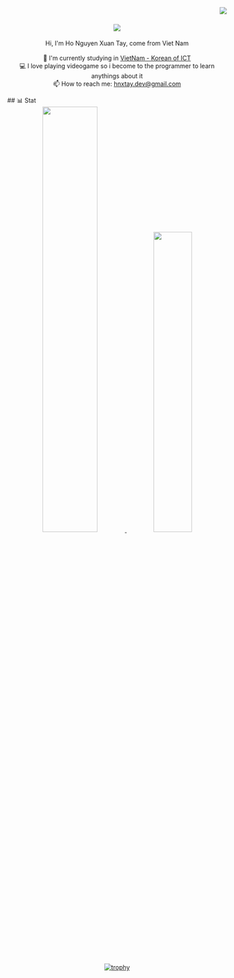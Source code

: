 <img align="right" src="https://visitor-badge.laobi.icu/badge?page_id=hnxtay">

<h1 align="center">
  <a href="https://git.io/typing-svg">
    <img src="https://readme-typing-svg.herokuapp.com/?lines=Hello,+There!+👋;This+is+my+profile....;Nice+to+meet+you!&center=true&size=30">
  </a>
</h1>

<p align="center">
  Hi, I'm Ho Nguyen Xuan Tay, come from Viet Nam
  <br>
  <br>
  🔬 I'm currently studying in <a href="https://vku.udn.vn">VietNam - Korean of ICT</a>
<!--   <br>
  🎓 I graduated from Ly Tu Trong High School -->
  <br>
  💻 I love playing videogame so i become to the programmer to learn anythings about it
  <br>
  📫 How to reach me: <a href="mailto: hnxtay.dev@gmail.com">hnxtay.dev@gmail.com</a>
</p>
## 📊 Stat
<div align="center" >
  
<a  href="https://github.com/hnxtay"> 
  
<img alt="" width="50%" src="https://github-readme-stats.vercel.app/api?username=hnxtay&hide_title=true&hide_border=true&show_icons=true&include_all_commits=true&count_private=true&line_height=21&text_color=000&icon_color=000&bg_color=0,ea6161,ffc64d,fffc4d,52fa5a&theme=graywhite" href="https://github.com/hnxtay" />
<img alt="" width="42%" src="https://github-readme-stats.vercel.app/api/top-langs/?username=hnxtay&hide=html&hide_title=true&hide_border=true&layout=compact&langs_count=7&exclude_repo=comp426,Redventures-Movie-Quotes&text_color=000&icon_color=fff&bg_color=0,52fa5a,4dfcff,c64dff&theme=graywhite" href="https://github.com/hnxtay" />
  
[![trophy](https://github-profile-trophy.vercel.app/?username=hnxtay)](https://github.com/hnxtay "trophy")

</a>

</div>
<!-- 
- 🔭 I’m currently working on ...
- 🌱 I’m currently learning ...
- 👯 I’m looking to collaborate on ...
- 🤔 I’m looking for help with ...
- 💬 Ask me about ...
- 📫 How to reach me: ...
- 😄 Pronouns: ...
- ⚡ Fun fact: ... -->

